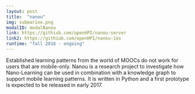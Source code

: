 ```yaml
---
layout: post
title:  "nanou"
img: submarine.png
modalID: modalNanou
link: https://githiub.com/openHPI/nanou-server
link2: https://githiub.com/openHPI/nanou-ios
runtime: "fall 2016 - ongoing"
---
```


Established learning patterns from the world of MOOCs do not work for users that are mobile-only. Nanou is a research project to investigate how Nano-Learning can be used in combination with a knowledge graph to support mobile learning patterns. It is written in Python and a first prototype is expected to be released in early 2017.
